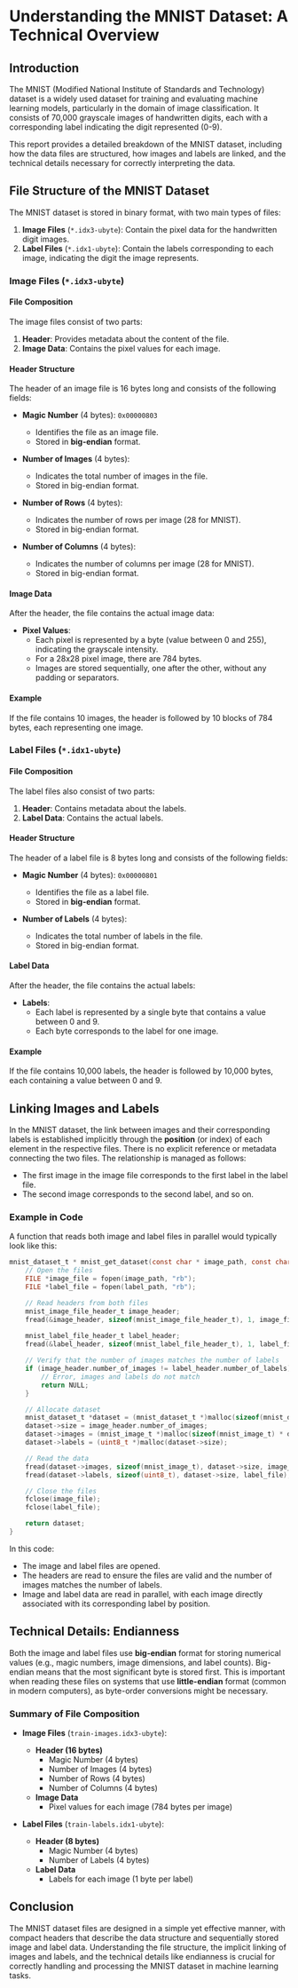 # Understanding the MNIST Dataset: A Technical Overview

## Introduction

The MNIST (Modified National Institute of Standards and Technology) dataset is a widely used dataset for training and evaluating machine learning models, particularly in the domain of image classification. It consists of 70,000 grayscale images of handwritten digits, each with a corresponding label indicating the digit represented (0-9).

This report provides a detailed breakdown of the MNIST dataset, including how the data files are structured, how images and labels are linked, and the technical details necessary for correctly interpreting the data.

## File Structure of the MNIST Dataset

The MNIST dataset is stored in binary format, with two main types of files:

1. **Image Files** (`*.idx3-ubyte`): Contain the pixel data for the handwritten digit images.
2. **Label Files** (`*.idx1-ubyte`): Contain the labels corresponding to each image, indicating the digit the image represents.

### Image Files (`*.idx3-ubyte`)

#### File Composition

The image files consist of two parts:
1. **Header**: Provides metadata about the content of the file.
2. **Image Data**: Contains the pixel values for each image.

#### Header Structure

The header of an image file is 16 bytes long and consists of the following fields:

- **Magic Number** (4 bytes): `0x00000803`
  - Identifies the file as an image file.
  - Stored in **big-endian** format.

- **Number of Images** (4 bytes):
  - Indicates the total number of images in the file.
  - Stored in big-endian format.

- **Number of Rows** (4 bytes):
  - Indicates the number of rows per image (28 for MNIST).
  - Stored in big-endian format.

- **Number of Columns** (4 bytes):
  - Indicates the number of columns per image (28 for MNIST).
  - Stored in big-endian format.

#### Image Data

After the header, the file contains the actual image data:

- **Pixel Values**:
  - Each pixel is represented by a byte (value between 0 and 255), indicating the grayscale intensity.
  - For a 28x28 pixel image, there are 784 bytes.
  - Images are stored sequentially, one after the other, without any padding or separators.

#### Example

If the file contains 10 images, the header is followed by 10 blocks of 784 bytes, each representing one image.

### Label Files (`*.idx1-ubyte`)

#### File Composition

The label files also consist of two parts:
1. **Header**: Contains metadata about the labels.
2. **Label Data**: Contains the actual labels.

#### Header Structure

The header of a label file is 8 bytes long and consists of the following fields:

- **Magic Number** (4 bytes): `0x00000801`
  - Identifies the file as a label file.
  - Stored in **big-endian** format.

- **Number of Labels** (4 bytes):
  - Indicates the total number of labels in the file.
  - Stored in big-endian format.

#### Label Data

After the header, the file contains the actual labels:

- **Labels**:
  - Each label is represented by a single byte that contains a value between 0 and 9.
  - Each byte corresponds to the label for one image.

#### Example

If the file contains 10,000 labels, the header is followed by 10,000 bytes, each containing a value between 0 and 9.

## Linking Images and Labels

In the MNIST dataset, the link between images and their corresponding labels is established implicitly through the **position** (or index) of each element in the respective files. There is no explicit reference or metadata connecting the two files. The relationship is managed as follows:

- The first image in the image file corresponds to the first label in the label file.
- The second image corresponds to the second label, and so on.

### Example in Code

A function that reads both image and label files in parallel would typically look like this:

```c
mnist_dataset_t * mnist_get_dataset(const char * image_path, const char * label_path) {
    // Open the files
    FILE *image_file = fopen(image_path, "rb");
    FILE *label_file = fopen(label_path, "rb");

    // Read headers from both files
    mnist_image_file_header_t image_header;
    fread(&image_header, sizeof(mnist_image_file_header_t), 1, image_file);
    
    mnist_label_file_header_t label_header;
    fread(&label_header, sizeof(mnist_label_file_header_t), 1, label_file);

    // Verify that the number of images matches the number of labels
    if (image_header.number_of_images != label_header.number_of_labels) {
        // Error, images and labels do not match
        return NULL;
    }

    // Allocate dataset
    mnist_dataset_t *dataset = (mnist_dataset_t *)malloc(sizeof(mnist_dataset_t));
    dataset->size = image_header.number_of_images;
    dataset->images = (mnist_image_t *)malloc(sizeof(mnist_image_t) * dataset->size);
    dataset->labels = (uint8_t *)malloc(dataset->size);

    // Read the data
    fread(dataset->images, sizeof(mnist_image_t), dataset->size, image_file);
    fread(dataset->labels, sizeof(uint8_t), dataset->size, label_file);

    // Close the files
    fclose(image_file);
    fclose(label_file);

    return dataset;
}
```

In this code:
- The image and label files are opened.
- The headers are read to ensure the files are valid and the number of images matches the number of labels.
- Image and label data are read in parallel, with each image directly associated with its corresponding label by position.

## Technical Details: Endianness

Both the image and label files use **big-endian** format for storing numerical values (e.g., magic numbers, image dimensions, and label counts). Big-endian means that the most significant byte is stored first. This is important when reading these files on systems that use **little-endian** format (common in modern computers), as byte-order conversions might be necessary.

### Summary of File Composition

- **Image Files** (`train-images.idx3-ubyte`):
  - **Header (16 bytes)**
    - Magic Number (4 bytes)
    - Number of Images (4 bytes)
    - Number of Rows (4 bytes)
    - Number of Columns (4 bytes)
  - **Image Data**
    - Pixel values for each image (784 bytes per image)

- **Label Files** (`train-labels.idx1-ubyte`):
  - **Header (8 bytes)**
    - Magic Number (4 bytes)
    - Number of Labels (4 bytes)
  - **Label Data**
    - Labels for each image (1 byte per label)

## Conclusion

The MNIST dataset files are designed in a simple yet effective manner, with compact headers that describe the data structure and sequentially stored image and label data. Understanding the file structure, the implicit linking of images and labels, and the technical details like endianness is crucial for correctly handling and processing the MNIST dataset in machine learning tasks.

